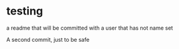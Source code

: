 # testing
a readme that will be committed with a user that has not name set

A second commit, just to be safe

